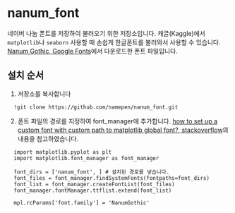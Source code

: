 # nanum_font
네이버 나눔 폰트를 저장하여 불러오기 위한 저장소입니다. 캐글(Kaggle)에서 `matplotlib`나 `seaborn` 사용할 때 손쉽게 한글폰트를 불러와서 사용할 수 있습니다.
[Nanum Gothic, Google Fonts](https://fonts.google.com/specimen/Nanum+Gothic#standard-styles)에서 다운로드한 폰트 파일입니다.


## 설치 순서 

1. 저장소를 복사합니다
```
  !git clone https://github.com/namepen/nanum_font.git
```

2. 폰트 파일의 경로를 지정하여 font_manager에 추가합니다. [how to set up a custom font with custom path to matplotlib global font?, stackoverflow](https://stackoverflow.com/questions/35668219/how-to-set-up-a-custom-font-with-custom-path-to-matplotlib-global-font)의 내용을 참고하였습니다.

```
  import matplotlib.pyplot as plt
  import matplotlib.font_manager as font_manager

  font_dirs = ['nanum_font', ] # 설치된 경로를 넣습니다. 
  font_files = font_manager.findSystemFonts(fontpaths=font_dirs)
  font_list = font_manager.createFontList(font_files)
  font_manager.fontManager.ttflist.extend(font_list)

  mpl.rcParams['font.family'] = 'NanumGothic'
```

